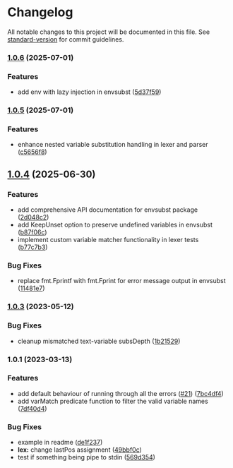 # Changelog

All notable changes to this project will be documented in this file. See [standard-version](https://github.com/conventional-changelog/standard-version) for commit guidelines.

### [1.0.6](https://github.com/allex/envsubst/compare/v1.0.5...v1.0.6) (2025-07-01)


### Features

* add env with lazy injection in envsubst ([5d37f59](https://github.com/allex/envsubst/commit/5d37f590590a0c3d55097236783039c7fd87b845))

### [1.0.5](https://github.com/allex/envsubst/compare/v1.0.4...v1.0.5) (2025-07-01)


### Features

* enhance nested variable substitution handling in lexer and parser ([c5656f8](https://github.com/allex/envsubst/commit/c5656f8ee5051300e7bb8131d763ebc7feb37394))

## [1.0.4](https://github.com/allex/envsubst/compare/v1.0.3...v1.0.4) (2025-06-30)


### Features

* add comprehensive API documentation for envsubst package ([2d048c2](https://github.com/allex/envsubst/commit/2d048c29ad8517f7ad86dfd99152ca206122ba53))
* add KeepUnset option to preserve undefined variables in envsubst ([b87f06c](https://github.com/allex/envsubst/commit/b87f06c65beb6f1e85cb271ffd137344086d2d0e))
* implement custom variable matcher functionality in lexer tests ([b77c7b3](https://github.com/allex/envsubst/commit/b77c7b34d06c14f16c5b8bff4686382296179c37))


### Bug Fixes

* replace fmt.Fprintf with fmt.Fprint for error message output in envsubst ([11481e7](https://github.com/allex/envsubst/commit/11481e736c98db0cdabcde88dfd5051c1c31d600))

### [1.0.3](https://github.com/allex/envsubst/compare/v1.0.2...v1.0.3) (2023-05-12)


### Bug Fixes

* cleanup mismatched text-variable subsDepth ([1b21529](https://github.com/allex/envsubst/commit/1b21529eec0213b814a2954308e3acd726aff37e))

### 1.0.1 (2023-03-13)


### Features

* add default behaviour of running through all the errors ([#21](https://github.com/allex/envsubst/issues/21)) ([7bc4df4](https://github.com/allex/envsubst/commit/7bc4df48ec6140d0c5670a3eb2d484bed0f6c284))
* add varMatch predicate function to filter the valid variable names ([7df40d4](https://github.com/allex/envsubst/commit/7df40d43549259d06a50815c28dffc83f798994a))


### Bug Fixes

* example in readme ([de1f237](https://github.com/allex/envsubst/commit/de1f237918b5935914667cdee93129d5aed87eaa))
* **lex:** change lastPos assignment ([49bbf0c](https://github.com/allex/envsubst/commit/49bbf0c66cede47052267e1b0cd9a2af7059dae3))
* test if something being pipe to stdin ([569d354](https://github.com/allex/envsubst/commit/569d3548760e3d1c52c6c5bbd40c8ecf2fa3495d))
